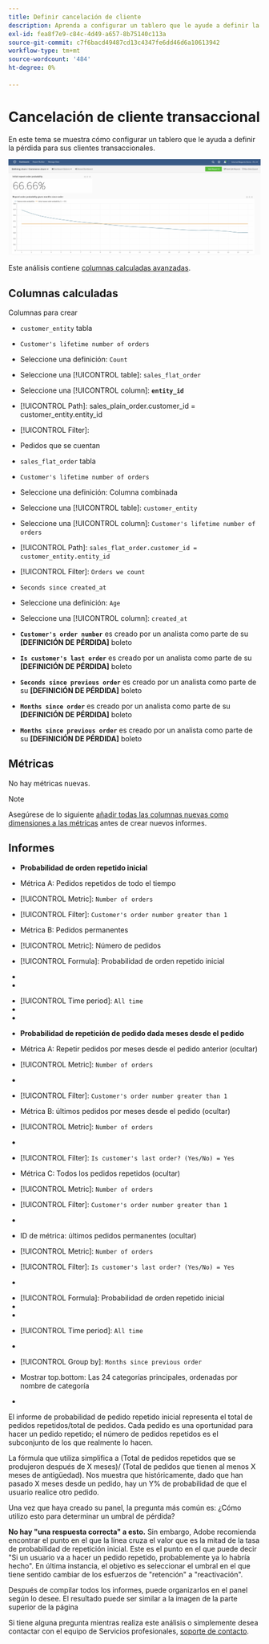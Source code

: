 ```yaml
---
title: Definir cancelación de cliente
description: Aprenda a configurar un tablero que le ayude a definir la pérdida para sus clientes transaccionales.
exl-id: fea8f7e9-c84c-4d49-a657-8b75140c113a
source-git-commit: c7f6bacd49487cd13c4347fe6dd46d6a10613942
workflow-type: tm+mt
source-wordcount: '484'
ht-degree: 0%

---
```


# Cancelación de cliente transaccional

En este tema se muestra cómo configurar un tablero que le ayuda a definir la pérdida para sus clientes transaccionales.

![](../../assets/churn-deashboard.png)

Este análisis contiene [columnas calculadas avanzadas](../data-warehouse-mgr/adv-calc-columns.md).

## Columnas calculadas

Columnas para crear

* `customer_entity` tabla
* `Customer's lifetime number of orders`
* Seleccione una definición: `Count`
* Seleccione una [!UICONTROL table]: `sales_flat_order`
* Seleccione una [!UICONTROL column]: **`entity_id`**
* [!UICONTROL Path]: sales_plain_order.customer_id = customer_entity.entity_id
* [!UICONTROL Filter]:
* Pedidos que se cuentan

* `sales_flat_order` tabla
* `Customer's lifetime number of orders`
* Seleccione una definición: Columna combinada
* Seleccione una [!UICONTROL table]: `customer_entity`
* Seleccione una [!UICONTROL column]: `Customer's lifetime number of orders`
* [!UICONTROL Path]: `sales_flat_order.customer_id = customer_entity.entity_id`
* [!UICONTROL Filter]: `Orders we count`

* `Seconds since created_at`
* Seleccione una definición: `Age`
* Seleccione una [!UICONTROL column]: `created_at`

* **`Customer's order number`** es creado por un analista como parte de su **[DEFINICIÓN DE PÉRDIDA]** boleto
* **`Is customer's last order`** es creado por un analista como parte de su **[DEFINICIÓN DE PÉRDIDA]** boleto
* **`Seconds since previous order`** es creado por un analista como parte de su **[DEFINICIÓN DE PÉRDIDA]** boleto
* **`Months since order`** es creado por un analista como parte de su **[DEFINICIÓN DE PÉRDIDA]** boleto
* **`Months since previous order`** es creado por un analista como parte de su **[DEFINICIÓN DE PÉRDIDA]** boleto

## Métricas

No hay métricas nuevas.

>[!NOTE]
>
>Asegúrese de lo siguiente [añadir todas las columnas nuevas como dimensiones a las métricas](../data-warehouse-mgr/manage-data-dimensions-metrics.md) antes de crear nuevos informes.

## Informes

* **Probabilidad de orden repetido inicial**
* Métrica A: Pedidos repetidos de todo el tiempo
* [!UICONTROL Metric]: `Number of orders`
* [!UICONTROL Filter]: `Customer's order number greater than 1`

* Métrica B: Pedidos permanentes
* [!UICONTROL Metric]: Número de pedidos

* [!UICONTROL Formula]: Probabilidad de orden repetido inicial
* 
   [!UICONTROL Fórmula]: `A/B`
* 

   [!UICONTROL Format]: `Percent`

* [!UICONTROL Time period]: `All time`
* 
   [!UICONTROL Interval]: `None`
* 

   [!UICONTROL Chart type]: `Scalar`

* **Probabilidad de repetición de pedido dada meses desde el pedido**
* Métrica A: Repetir pedidos por meses desde el pedido anterior (ocultar)
* [!UICONTROL Metric]: `Number of orders`
* 
   [!UICONTROL Perspective]: `Cumulative`
* [!UICONTROL Filter]: `Customer's order number greater than 1`

* Métrica B: últimos pedidos por meses desde el pedido (ocultar)
* [!UICONTROL Metric]: `Number of orders`
* 
   [!UICONTROL Perspective]: `Cumulative`
* [!UICONTROL Filter]: `Is customer's last order? (Yes/No) = Yes`

* Métrica C: Todos los pedidos repetidos (ocultar)
* [!UICONTROL Metric]: `Number of orders`
* [!UICONTROL Filter]: `Customer's order number greater than 1`

* 

   [!UICONTROL Agrupar por]: `Independent`

* ID de métrica: últimos pedidos permanentes (ocultar)
* [!UICONTROL Metric]: `Number of orders`
* [!UICONTROL Filter]: `Is customer's last order? (Yes/No) = Yes`

* 

   [!UICONTROL Agrupar por]: `Independent`

* [!UICONTROL Formula]: Probabilidad de orden repetido inicial
* 
   [!UICONTROL Fórmula]: `(C-A)/(C+D-A-B)`
* 

   [!UICONTROL Format]: `Percent`

* [!UICONTROL Time period]: `All time`
* 
   [!UICONTROL Interval]: `None`
* [!UICONTROL Group by]: `Months since previous order`
* Mostrar top.bottom: Las 24 categorías principales, ordenadas por nombre de categoría

* 

   [!UICONTROL Chart type]: `Line`

El informe de probabilidad de pedido repetido inicial representa el total de pedidos repetidos/total de pedidos. Cada pedido es una oportunidad para hacer un pedido repetido; el número de pedidos repetidos es el subconjunto de los que realmente lo hacen.

La fórmula que utiliza simplifica a (Total de pedidos repetidos que se produjeron después de X meses)/ (Total de pedidos que tienen al menos X meses de antigüedad). Nos muestra que históricamente, dado que han pasado X meses desde un pedido, hay un Y% de probabilidad de que el usuario realice otro pedido.

Una vez que haya creado su panel, la pregunta más común es: ¿Cómo utilizo esto para determinar un umbral de pérdida?

**No hay &quot;una respuesta correcta&quot; a esto.** Sin embargo, Adobe recomienda encontrar el punto en el que la línea cruza el valor que es la mitad de la tasa de probabilidad de repetición inicial. Este es el punto en el que puede decir &quot;Si un usuario va a hacer un pedido repetido, probablemente ya lo habría hecho&quot;. En última instancia, el objetivo es seleccionar el umbral en el que tiene sentido cambiar de los esfuerzos de &quot;retención&quot; a &quot;reactivación&quot;.

Después de compilar todos los informes, puede organizarlos en el panel según lo desee. El resultado puede ser similar a la imagen de la parte superior de la página

Si tiene alguna pregunta mientras realiza este análisis o simplemente desea contactar con el equipo de Servicios profesionales, [soporte de contacto](https://experienceleague.adobe.com/docs/commerce-knowledge-base/kb/troubleshooting/miscellaneous/mbi-service-policies.html).
